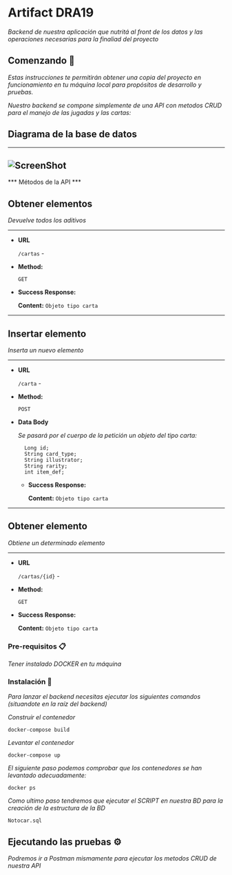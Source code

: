 # Artifact DRA19

_Backend de nuestra aplicación que nutritá al front de los datos y las operaciones necesarias para la finaliad del proyecto_

## Comenzando 🚀

_Estas instrucciones te permitirán obtener una copia del proyecto en funcionamiento en tu máquina local para propósitos de desarrollo y pruebas._

_Nuestro backend se compone simplemente de una API con metodos CRUD para el manejo de las jugadas y las cartas:_

## Diagrama de la base de datos
----
![ScreenShot](DiagramaBaseDatos.png)
----

*** Métodos de la API ***

## Obtener elementos
_Devuelve todos los aditivos_

----
* **URL**

  `/cartas` - 

* **Method:**

  `GET`

* **Success Response:**

    **Content:** `Objeto tipo carta`
----

## Insertar elemento
_Inserta un nuevo elemento_

----
* **URL**

  `/carta` - 

* **Method:**

  `POST`

* **Data Body**

  _Se pasará por el cuerpo de la petición un objeto del tipo carta:_

  ```
    Long id;
    String card_type;
    String illustrator;
    String rarity;
    int item_def;
  ```

  * **Success Response:**

    **Content:** `Objeto tipo carta`

----

## Obtener elemento
_Obtiene un determinado elemento_

----
* **URL**

  `/cartas/{id}` - 

* **Method:**

  `GET`

* **Success Response:**

    **Content:** `Objeto tipo carta`

### Pre-requisitos 📋

_Tener instalado DOCKER en tu máquina_

### Instalación 🔧

_Para lanzar el backend necesitas ejecutar los siguientes comandos (situandote en la raíz del backend)_

_Construir el contenedor_

```
docker-compose build
```

_Levantar el contenedor_

```
docker-compose up
```

_El siguiente paso podemos comprobar que los contenedores se han levantado adecuadamente:_

```
docker ps
```

_Como ultimo paso tendremos que ejecutar el SCRIPT en nuestra BD para la creación de la estructura de la BD_

```
Notocar.sql
```

## Ejecutando las pruebas ⚙️

_Podremos ir a Postman mismamente para ejecutar los metodos CRUD de nuestra API_

